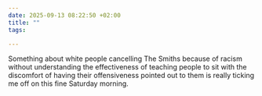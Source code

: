 ```yaml
---
date: 2025-09-13 08:22:50 +02:00
title: ""
tags:

---
```

Something about white people cancelling The Smiths because of racism without understanding the effectiveness of teaching people to sit with the discomfort of having their offensiveness pointed out to them is really ticking me off on this fine Saturday morning. 
